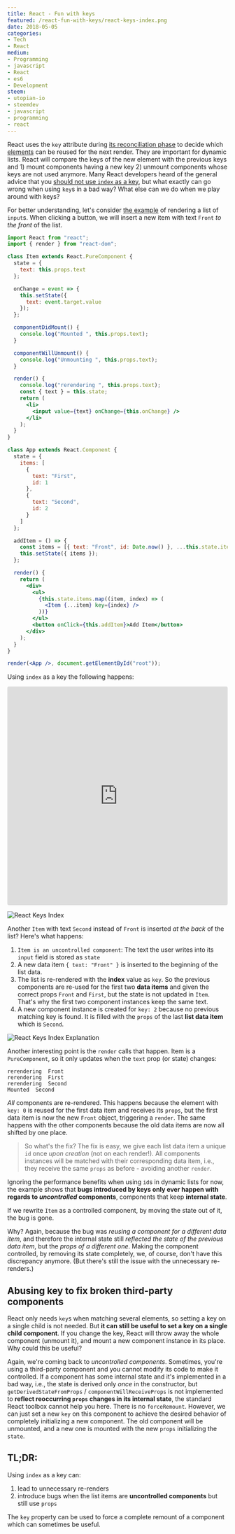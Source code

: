 ```yaml
---
title: React - Fun with keys
featured: /react-fun-with-keys/react-keys-index.png
date: 2018-05-05
categories:
- Tech
- React
medium:
- Programming
- javascript
- React
- es6
- Development
steem:
- utopian-io
- steemdev
- javascript
- programming
- react
---
```


React uses the `key` attribute during [its reconciliation phase](https://reactjs.org/docs/reconciliation.html) to decide which [elements](https://reactjs.org/blog/2015/12/18/react-components-elements-and-instances.html) can be reused for the next render.
They are important for dynamic lists. React will compare the keys of the new element with the previous keys and 1) mount components having a new key 2) unmount components whose keys are not used anymore.
Many React developers heard of the general advice that you [should not use `index` as a key](https://medium.com/@robinpokorny/index-as-a-key-is-an-anti-pattern-e0349aece318), but what exactly can go wrong when using `key`s in a bad way? What else can we do when we play around with keys?

For better understanding, let's consider [the example](https://codesandbox.io/s/7ko97vnv80) of rendering a list of `input`s.
When clicking a button, we will insert a new item with text `Front` _to the front_ of the list.

```jsx
import React from "react";
import { render } from "react-dom";

class Item extends React.PureComponent {
  state = {
    text: this.props.text
  };

  onChange = event => {
    this.setState({
      text: event.target.value
    });
  };

  componentDidMount() {
    console.log("Mounted ", this.props.text);
  }

  componentWillUnmount() {
    console.log("Unmounting ", this.props.text);
  }

  render() {
    console.log("rerendering ", this.props.text);
    const { text } = this.state;
    return (
      <li>
        <input value={text} onChange={this.onChange} />
      </li>
    );
  }
}

class App extends React.Component {
  state = {
    items: [
      {
        text: "First",
        id: 1
      },
      {
        text: "Second",
        id: 2
      }
    ]
  };

  addItem = () => {
    const items = [{ text: "Front", id: Date.now() }, ...this.state.items];
    this.setState({ items });
  };

  render() {
    return (
      <div>
        <ul>
          {this.state.items.map((item, index) => (
            <Item {...item} key={index} />
          ))}
        </ul>
        <button onClick={this.addItem}>Add Item</button>
      </div>
    );
  }
}

render(<App />, document.getElementById("root"));

```

Using `index` as a key the following happens:

<iframe src="https://codesandbox.io/embed/7ko97vnv80" style="width:100%; height:500px; border:0; border-radius: 4px; overflow:hidden;" sandbox="allow-modals allow-forms allow-popups allow-scripts allow-same-origin"></iframe>

![React Keys Index](./react-keys-index.gif)

Another `Item` with text `Second` instead of `Front` is inserted _at the back_ of the list?
Here's what happens:
1. `Item is an uncontrolled component`: The text the user writes into its `input` field is stored as `state`
1. A new data item `{ text: "Front" }` is inserted to the beginning of the list data.
1. The list is re-rendered with the **index** value as `key`. So the previous components are re-used for the first two **data items** and given the correct props `Front` and `First`, but the state is not updated in `Item`. That's why the first two component instances keep the same text.
1.  A new component instance is created for `key: 2` because no previous matching key is found. It is filled with the `props` of the last **list data item** which is `Second`.

![React Keys Index Explanation](./react-keys-index.png)

Another interesting point is the `render` calls that happen. Item is a `PureComponent`, so it only updates when the `text` prop (or state) changes:
```
rerendering  Front
rerendering  First
rerendering  Second
Mounted  Second
```

*All* components are re-rendered. This happens because the element with `key: 0` is reused for the first data item and receives its `props`, but the first data item is now the new `Front` object, triggering a `render`. The same happens with the other components because the old data items are now all shifted by one place.

> So what's the fix?
The fix is easy, we give each list data item a unique `id` once _upon creation_ (not on each render!).
All components instances will be matched with their corresponding data item, i.e., they receive the same `props` as before - avoiding another `render`.

Ignoring the performance benefits when using `id`s in dynamic lists for now, the example shows that **bugs introduced by keys only ever happen with regards to _uncontrolled_ components**, components that keep **internal state**.

If we rewrite `Item` as a controlled component, by moving the state out of it, the bug is gone.

Why? Again, because the bug was _reusing a component for a different data item_, and therefore the internal state still _reflected the state of the previous data item_, but the _props of a different one_.
Making the component controlled, by removing its state completely, we, of course, don't have this discrepancy anymore. (But there's still the issue with the unnecessary re-renders.)

## Abusing key to fix broken third-party components
React only needs `key`s when matching several elements, so setting a key on a single child is not needed.
But **it can still be useful to set a key on a single child component**.
If you change the key, React will throw away the whole component (unmount it), and mount a new component instance in its place.
Why could this be useful?

Again, we're coming back to _uncontrolled components_. Sometimes, you're using a third-party component and you cannot modify its code to make it controlled.
If a component has some internal state and it's implemented in a bad way, i.e., the state is derived only _once_ in the constructor, but `getDerivedStateFromProps` / `componentWillReceiveProps` is not implemented to **reflect reoccurring `props` changes in its internal state**, the standard React toolbox cannot help you here. There is no `forceRemount`.
However, we can just set a new `key` on this component to achieve the desired behavior of completely initializing a new component. The old component will be unmounted, and a new one is mounted with the new `props` initializing the `state`.

## TL;DR:
Using `index` as a key can:
1. lead to unnecessary re-renders
2. introduce bugs when the list items are **uncontrolled components** but still use `props`

The `key` property can be used to force a complete remount of a component which can sometimes be useful.

